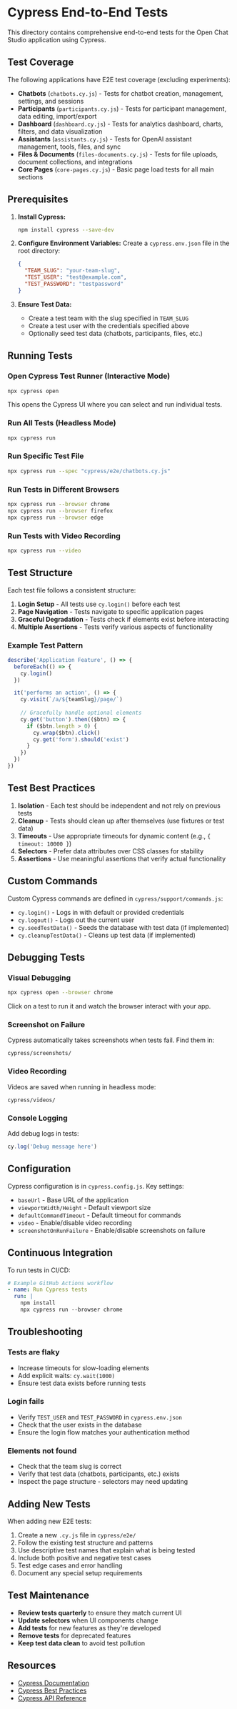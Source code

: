 # Cypress End-to-End Tests

This directory contains comprehensive end-to-end tests for the Open Chat Studio application using Cypress.

## Test Coverage

The following applications have E2E test coverage (excluding experiments):

- **Chatbots** (`chatbots.cy.js`) - Tests for chatbot creation, management, settings, and sessions
- **Participants** (`participants.cy.js`) - Tests for participant management, data editing, import/export
- **Dashboard** (`dashboard.cy.js`) - Tests for analytics dashboard, charts, filters, and data visualization
- **Assistants** (`assistants.cy.js`) - Tests for OpenAI assistant management, tools, files, and sync
- **Files & Documents** (`files-documents.cy.js`) - Tests for file uploads, document collections, and integrations
- **Core Pages** (`core-pages.cy.js`) - Basic page load tests for all main sections

## Prerequisites

1. **Install Cypress:**
   ```bash
   npm install cypress --save-dev
   ```

2. **Configure Environment Variables:**
   Create a `cypress.env.json` file in the root directory:
   ```json
   {
     "TEAM_SLUG": "your-team-slug",
     "TEST_USER": "test@example.com",
     "TEST_PASSWORD": "testpassword"
   }
   ```

3. **Ensure Test Data:**
   - Create a test team with the slug specified in `TEAM_SLUG`
   - Create a test user with the credentials specified above
   - Optionally seed test data (chatbots, participants, files, etc.)

## Running Tests

### Open Cypress Test Runner (Interactive Mode)
```bash
npx cypress open
```
This opens the Cypress UI where you can select and run individual tests.

### Run All Tests (Headless Mode)
```bash
npx cypress run
```

### Run Specific Test File
```bash
npx cypress run --spec "cypress/e2e/chatbots.cy.js"
```

### Run Tests in Different Browsers
```bash
npx cypress run --browser chrome
npx cypress run --browser firefox
npx cypress run --browser edge
```

### Run Tests with Video Recording
```bash
npx cypress run --video
```

## Test Structure

Each test file follows a consistent structure:

1. **Login Setup** - All tests use `cy.login()` before each test
2. **Page Navigation** - Tests navigate to specific application pages
3. **Graceful Degradation** - Tests check if elements exist before interacting
4. **Multiple Assertions** - Tests verify various aspects of functionality

### Example Test Pattern

```javascript
describe('Application Feature', () => {
  beforeEach(() => {
    cy.login()
  })

  it('performs an action', () => {
    cy.visit(`/a/${teamSlug}/page/`)
    
    // Gracefully handle optional elements
    cy.get('button').then(($btn) => {
      if ($btn.length > 0) {
        cy.wrap($btn).click()
        cy.get('form').should('exist')
      }
    })
  })
})
```

## Test Best Practices

1. **Isolation** - Each test should be independent and not rely on previous tests
2. **Cleanup** - Tests should clean up after themselves (use fixtures or test data)
3. **Timeouts** - Use appropriate timeouts for dynamic content (e.g., `{ timeout: 10000 }`)
4. **Selectors** - Prefer data attributes over CSS classes for stability
5. **Assertions** - Use meaningful assertions that verify actual functionality

## Custom Commands

Custom Cypress commands are defined in `cypress/support/commands.js`:

- `cy.login()` - Logs in with default or provided credentials
- `cy.logout()` - Logs out the current user
- `cy.seedTestData()` - Seeds the database with test data (if implemented)
- `cy.cleanupTestData()` - Cleans up test data (if implemented)

## Debugging Tests

### Visual Debugging
```bash
npx cypress open --browser chrome
```
Click on a test to run it and watch the browser interact with your app.

### Screenshot on Failure
Cypress automatically takes screenshots when tests fail. Find them in:
```
cypress/screenshots/
```

### Video Recording
Videos are saved when running in headless mode:
```
cypress/videos/
```

### Console Logging
Add debug logs in tests:
```javascript
cy.log('Debug message here')
```

## Configuration

Cypress configuration is in `cypress.config.js`. Key settings:

- `baseUrl` - Base URL of the application
- `viewportWidth/Height` - Default viewport size
- `defaultCommandTimeout` - Default timeout for commands
- `video` - Enable/disable video recording
- `screenshotOnRunFailure` - Enable/disable screenshots on failure

## Continuous Integration

To run tests in CI/CD:

```yaml
# Example GitHub Actions workflow
- name: Run Cypress tests
  run: |
    npm install
    npx cypress run --browser chrome
```

## Troubleshooting

### Tests are flaky
- Increase timeouts for slow-loading elements
- Add explicit waits: `cy.wait(1000)`
- Ensure test data exists before running tests

### Login fails
- Verify `TEST_USER` and `TEST_PASSWORD` in `cypress.env.json`
- Check that the user exists in the database
- Ensure the login flow matches your authentication method

### Elements not found
- Check that the team slug is correct
- Verify that test data (chatbots, participants, etc.) exists
- Inspect the page structure - selectors may need updating

## Adding New Tests

When adding new E2E tests:

1. Create a new `.cy.js` file in `cypress/e2e/`
2. Follow the existing test structure and patterns
3. Use descriptive test names that explain what is being tested
4. Include both positive and negative test cases
5. Test edge cases and error handling
6. Document any special setup requirements

## Test Maintenance

- **Review tests quarterly** to ensure they match current UI
- **Update selectors** when UI components change
- **Add tests** for new features as they're developed
- **Remove tests** for deprecated features
- **Keep test data clean** to avoid test pollution

## Resources

- [Cypress Documentation](https://docs.cypress.io/)
- [Cypress Best Practices](https://docs.cypress.io/guides/references/best-practices)
- [Cypress API Reference](https://docs.cypress.io/api/table-of-contents)
